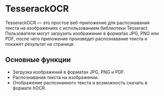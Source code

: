 # TesserackOCR

TesserackOCR — это простое веб-приложение для распознавания текста на изображениях с использованием библиотеки Tesseract. Пользователи могут загрузить изображение в форматах JPG, PNG или PDF, после чего приложение произведет распознавание текста и покажет результат на странице.

## Основные функции

- Загрузка изображений в форматах JPG, PNG и PDF.
- Распознавание текста на изображении.
- Отображение распознанного текста и возможность скачать в формате hOCR.

